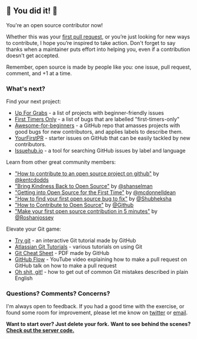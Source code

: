 ## :tada: You did it! :tada:

You're an open source contributor now!

Whether this was your [first pull request](http://firstpr.me/), or you’re just looking for new ways to contribute, I hope you’re inspired to take action. Don't forget to say thanks when a maintainer puts effort into helping you, even if a contribution doesn't get accepted.

Remember, open source is made by people like you: one issue, pull request, comment, and +1 at a time.

### What's next?

Find your next project:
* [Up For Grabs](http://up-for-grabs.net/#/) - a list of projects with beginner-friendly issues
* [First Timers Only](http://www.firsttimersonly.com/) - a list of bugs that are labelled "first-timers-only"
* [Awesome-for-beginners](https://github.com/MunGell/awesome-for-beginners) - a GitHub repo that amasses projects with good bugs for new contributors, and applies labels to describe them.
* [YourFirstPR](https://twitter.com/yourfirstpr) - starter issues on GitHub that can be easily tackled by new contributors.
* [Issuehub.io](http://issuehub.io/) - a tool for searching GitHub issues by label and language

Learn from other great community members:
* ["How to contribute to an open source project on github"](https://egghead.io/courses/how-to-contribute-to-an-open-source-project-on-github) by [@kentcdodds](https://github.com/kentcdodds)
* ["Bring Kindness Back to Open Source"](http://www.hanselman.com/blog/BringKindnessBackToOpenSource.aspx) by [@shanselman](https://github.com/shanselman)
* ["Getting into Open Source for the First Time"](http://www.nearform.com/nodecrunch/first-time-with-open-source) by [@mcdonnelldean](https://github.com/mcdonnelldean)
* ["How to find your first open source bug to fix"](https://medium.freecodecamp.com/finding-your-first-open-source-project-or-bug-to-work-on-1712f651e5ba#.slc8i2h1l) by [@Shubheksha](https://github.com/Shubheksha)
* ["How to Contribute to Open Source"](https://opensource.guide/how-to-contribute/) by [@Github](https://github.com/github)
* ["Make your first open source contribution in 5 minutes"](https://roshanjossey.github.io/first-contributions/) by [@Roshanjossey](https://github.com/Roshanjossey)

Elevate your Git game:
* [Try git](https://try.github.io/levels/1/challenges/1) - an interactive Git tutorial made by GitHub
* [Atlassian Git Tutorials](https://www.atlassian.com/git/tutorials/) - various tutorials on using Git
* [Git Cheat Sheet](https://education.github.com/git-cheat-sheet-education.pdf) - PDF made by GitHub 
* [GitHub Flow](https://www.youtube.com/watch?v=juLIxo42A_s) - YouTube video explaining how to make a pull request on GitHub talk on how to make a pull request
* [Oh shit, git!](http://ohshitgit.com/) - how to get out of common Git mistakes described in plain English

### Questions? Comments? Concerns?

I'm always open to feedback. If you had a good time with the exercise, or found some room for improvement, please let me know on [twitter](https://twitter.com/danthareja) or [email](mailto:danthareja@gmail.com).

**Want to start over? Just delete your fork.**
**Want to see behind the scenes? [Check out the server code.](https://github.com/danthareja/contribute-to-open-source-server)**